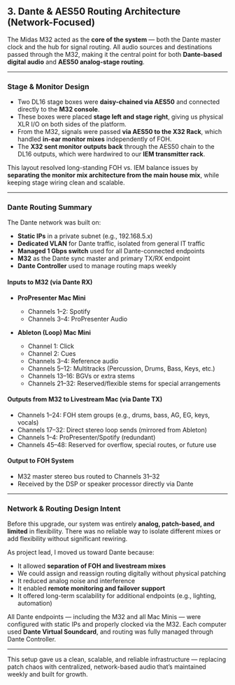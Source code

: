 ## 3. Dante & AES50 Routing Architecture (Network-Focused)

The Midas M32 acted as the **core of the system** — both the Dante master clock and the hub for signal routing. All audio sources and destinations passed through the M32, making it the central point for both **Dante-based digital audio** and **AES50 analog-stage routing**.

---

### Stage & Monitor Design

- Two DL16 stage boxes were **daisy-chained via AES50** and connected directly to the **M32 console**.
- These boxes were placed **stage left and stage right**, giving us physical XLR I/O on both sides of the platform.
- From the M32, signals were passed **via AES50 to the X32 Rack**, which handled **in-ear monitor mixes** independently of FOH.
- The **X32 sent monitor outputs back** through the AES50 chain to the DL16 outputs, which were hardwired to our **IEM transmitter rack**.

This layout resolved long-standing FOH vs. IEM balance issues by **separating the monitor mix architecture from the main house mix**, while keeping stage wiring clean and scalable.

---

### Dante Routing Summary

The Dante network was built on:

- **Static IPs** in a private subnet (e.g., 192.168.5.x)
- **Dedicated VLAN** for Dante traffic, isolated from general IT traffic
- **Managed 1 Gbps switch** used for all Dante-connected endpoints
- **M32** as the Dante sync master and primary TX/RX endpoint
- **Dante Controller** used to manage routing maps weekly

#### Inputs to M32 (via Dante RX)

- **ProPresenter Mac Mini**
  - Channels 1–2: Spotify
  - Channels 3–4: ProPresenter Audio

- **Ableton (Loop) Mac Mini**
  - Channel 1: Click
  - Channel 2: Cues
  - Channels 3–4: Reference audio
  - Channels 5–12: Multitracks (Percussion, Drums, Bass, Keys, etc.)
  - Channels 13–16: BGVs or extra stems
  - Channels 21–32: Reserved/flexible stems for special arrangements

#### Outputs from M32 to Livestream Mac (via Dante TX)

- Channels 1–24: FOH stem groups (e.g., drums, bass, AG, EG, keys, vocals)
- Channels 17–32: Direct stereo loop sends (mirrored from Ableton)
- Channels 1–4: ProPresenter/Spotify (redundant)
- Channels 45–48: Reserved for overflow, special routes, or future use

#### Output to FOH System

- M32 master stereo bus routed to Channels 31–32
- Received by the DSP or speaker processor directly via Dante

---

### Network & Routing Design Intent

Before this upgrade, our system was entirely **analog, patch-based, and limited** in flexibility. There was no reliable way to isolate different mixes or add flexibility without significant rewiring.

As project lead, I moved us toward Dante because:

- It allowed **separation of FOH and livestream mixes**
- We could assign and reassign routing digitally without physical patching
- It reduced analog noise and interference
- It enabled **remote monitoring and failover support**
- It offered long-term scalability for additional endpoints (e.g., lighting, automation)

All Dante endpoints — including the M32 and all Mac Minis — were configured with static IPs and properly clocked via the M32. Each computer used **Dante Virtual Soundcard**, and routing was fully managed through Dante Controller.

---

This setup gave us a clean, scalable, and reliable infrastructure — replacing patch chaos with centralized, network-based audio that’s maintained weekly and built for growth.
